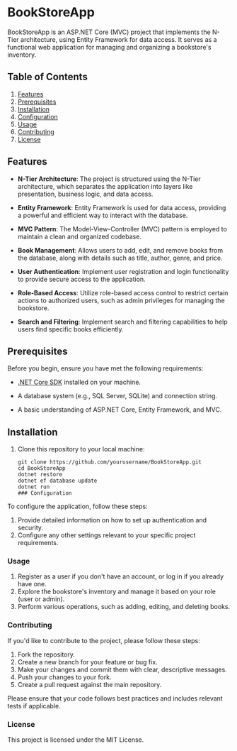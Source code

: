 # BookStoreApp

BookStoreApp is an ASP.NET Core (MVC) project that implements the N-Tier architecture, using Entity Framework for data access. It serves as a functional web application for managing and organizing a bookstore's inventory.

## Table of Contents

1. [Features](#features)
2. [Prerequisites](#prerequisites)
3. [Installation](#installation)
4. [Configuration](#configuration)
5. [Usage](#usage)
6. [Contributing](#contributing)
7. [License](#license)

## Features

- **N-Tier Architecture**: The project is structured using the N-Tier architecture, which separates the application into layers like presentation, business logic, and data access.

- **Entity Framework**: Entity Framework is used for data access, providing a powerful and efficient way to interact with the database.

- **MVC Pattern**: The Model-View-Controller (MVC) pattern is employed to maintain a clean and organized codebase.

- **Book Management**: Allows users to add, edit, and remove books from the database, along with details such as title, author, genre, and price.

- **User Authentication**: Implement user registration and login functionality to provide secure access to the application.

- **Role-Based Access**: Utilize role-based access control to restrict certain actions to authorized users, such as admin privileges for managing the bookstore.

- **Search and Filtering**: Implement search and filtering capabilities to help users find specific books efficiently.

## Prerequisites

Before you begin, ensure you have met the following requirements:

- [.NET Core SDK](https://dotnet.microsoft.com/download) installed on your machine.

- A database system (e.g., SQL Server, SQLite) and connection string.

- A basic understanding of ASP.NET Core, Entity Framework, and MVC.

## Installation

1. Clone this repository to your local machine:

   ```shell
   git clone https://github.com/yourusername/BookStoreApp.git
   cd BookStoreApp
   dotnet restore
   dotnet ef database update
   dotnet run
   ### Configuration

To configure the application, follow these steps:

1. Provide detailed information on how to set up authentication and security.
2. Configure any other settings relevant to your specific project requirements.

### Usage

1. Register as a user if you don't have an account, or log in if you already have one.
2. Explore the bookstore's inventory and manage it based on your role (user or admin).
3. Perform various operations, such as adding, editing, and deleting books.

### Contributing

If you'd like to contribute to the project, please follow these steps:

1. Fork the repository.
2. Create a new branch for your feature or bug fix.
3. Make your changes and commit them with clear, descriptive messages.
4. Push your changes to your fork.
5. Create a pull request against the main repository.

Please ensure that your code follows best practices and includes relevant tests if applicable.

### License

This project is licensed under the MIT License.

